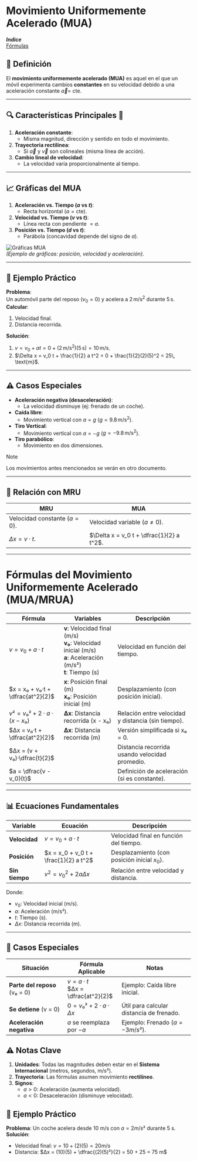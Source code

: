 # Movimiento Uniformemente Acelerado (MUA)
***Indice***\
[Fórmulas](#fórmulas-del-movimiento-uniformemente-acelerado-muamrua)
## 📌 Definición
El **movimiento uniformemente acelerado (MUA)** es aquel en el que un móvil experimenta cambios **constantes** en su velocidad debido a una aceleración constante $\vec{a} =$ cte.

---
## 🔍 Características Principales 🤙
1. **Aceleración constante**:  
   - Misma magnitud, dirección y sentido en todo el movimiento.  
2. **Trayectoria rectilínea**:  
   - Si $\vec{a}$ y $\vec{v}$ son colineales (misma línea de acción).  
3. **Cambio lineal de velocidad**:  
   - La velocidad varía proporcionalmente al tiempo.  

---
## 📈 Gráficas del MUA
1. **Aceleración vs. Tiempo ($a$ vs $t$)**:  
   - Recta horizontal ($a = \text{cte}$).  
2. **Velocidad vs. Tiempo ($v$ vs $t$)**:  
   - Línea recta con pendiente $= a$.  
3. **Posición vs. Tiempo ($d$ vs $t$)**:  
   - Parábola (concavidad depende del signo de $a$).  

![Gráficas MUA](https://images.squarespace-cdn.com/content/v1/5326238be4b055350d9396f4/1504449926748-QXGSX7VRY9386DEXN6U7/mua-Gr%C3%A1ficas-Resumen.png)  
*(Ejemplo de gráficas: posición, velocidad y aceleración)*.  

---

## 🌟 Ejemplo Práctico
**Problema**:  
Un automóvil parte del reposo ($v_0 = 0$) y acelera a $2\, \text{m/s}^2$ durante $5\, \text{s}$.  
**Calcular**:  
1. Velocidad final.  
2. Distancia recorrida.  

**Solución**:  
1. $v = v_0 + a t = 0 + (2\, \text{m/s}^2)(5\, \text{s}) = 10\, \text{m/s}$.  
2. $\Delta x = v_0 t + \frac{1}{2} a t^2 = 0 + \frac{1}{2}(2)(5)^2 = 25\, \text{m}$.  

---

## ⚠️ Casos Especiales
- **Aceleración negativa (desaceleración)**:  
  - La velocidad disminuye (ej: frenado de un coche).  
- **Caída libre**:  
  - Movimiento vertical con $a = g$ ($g = 9.8\, \text{m/s}^2$).
- **Tiro Vertical**:
  - Movimiento vertical con $a = -g$ ($g = -9.8\, \text{m/s}^2$).
- **Tiro parabólico**:
  - Movimiento en dos dimensiones.

> [!NOTE]
> Los movimientos antes mencionados se verán en otro documento.

---

## 🔄 Relación con MRU
| **MRU**                     | **MUA**                      |
|------------------------------|------------------------------|
| Velocidad constante ($a=0$). | Velocidad variable ($a \neq 0$). |
| $\Delta x = v \cdot t$.      | $\Delta x = v_0 t + \dfrac{1}{2} a t^2$. |

---
# Fórmulas del Movimiento Uniformemente Acelerado (MUA/MRUA)

| Fórmula                          | Variables                                                                 | Descripción                                                                 |
|-----------------------------------|---------------------------------------------------------------------------|-----------------------------------------------------------------------------|
| $v = v_0 + a·t$                   | **v**: Velocidad final (m/s)<br>**v₀**: Velocidad inicial (m/s)<br>**a**: Aceleración (m/s²)<br>**t**: Tiempo (s) | Velocidad en función del tiempo.                                             |
| $x = x₀ + v₀·t + \dfrac{at^2}{2}$         | **x**: Posición final (m)<br>**x₀**: Posición inicial (m)                 | Desplazamiento (con posición inicial).                                      |
| $v² = v₀² + 2·a·(x - x₀)$        | **Δx**: Distancia recorrida (x - x₀)                                      | Relación entre velocidad y distancia (sin tiempo).                           |
| $Δx = v₀·t + \dfrac{at^2}{2}$             | **Δx**: Distancia recorrida (m)                                           | Versión simplificada si x₀ = 0.                                             |
| $Δx = (v + v₀)·\dfrac{t}{2}$            |                                                                           | Distancia recorrida usando velocidad promedio.                               |
| $a = \dfrac{v - v_0}{t}$               |                                                                           | Definición de aceleración (si es constante).                                 |
---

## 📊 Ecuaciones Fundamentales
| Variable       | Ecuación                          | Descripción                          |
|----------------|-----------------------------------|--------------------------------------|
| **Velocidad**  | $v = v_0 + a \cdot t$            | Velocidad final en función del tiempo. |
| **Posición**   | $x = x_0 + v_0 t + \frac{1}{2} a t^2$ | Desplazamiento (con posición inicial $x_0$). |
| **Sin tiempo** | $v^2 = v_0^2 + 2a \Delta x$      | Relación entre velocidad y distancia. |

Donde:  
- $v_0$: Velocidad inicial (m/s).  
- $a$: Aceleración (m/s²).  
- $t$: Tiempo (s).  
- $\Delta x$: Distancia recorrida (m).  
---
## 📌 Casos Especiales

| Situación                       | Fórmula Aplicable                          | Notas                                                                       |
|----------------------------------|--------------------------------------------|-----------------------------------------------------------------------------|
| **Parte del reposo** (v₀ = 0)    | $v = a·t$<br>$Δx = \dfrac{at^2}{2}$                 | Ejemplo: Caída libre inicial.                                               |
| **Se detiene** (v = 0)           | $0 = v₀² + 2·a·Δx$                         | Útil para calcular distancia de frenado.                                    |
| **Aceleración negativa**         | $a$ se reemplaza por $-a$                  | Ejemplo: Frenado ($a = -3 m/s²$).                                           |

## ⚠️ Notas Clave
1. **Unidades**: Todas las magnitudes deben estar en el **Sistema Internacional** (metros, segundos, m/s²).
2. **Trayectoria**: Las fórmulas asumen movimiento **rectilíneo**.
3. **Signos**: 
   - $a > 0$: Aceleración (aumenta velocidad).
   - $a < 0$: Desaceleración (disminuye velocidad).

## 🌟 Ejemplo Práctico
**Problema**: Un coche acelera desde 10 m/s con $a = 2 m/s²$ durante 5 s.  
**Solución**:  
- Velocidad final: $v = 10 + (2)(5) = 20 m/s$  
- Distancia: $Δx = (10)(5) + \dfrac{(2)(5)²}{2} = 50 + 25 = 75 m$  
